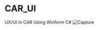 # CAR_UI
UX/UI In CAR Using Winform C#
![Capture](https://user-images.githubusercontent.com/48725946/89093532-89238780-d3e5-11ea-9d39-f7ec36514b65.PNG)
